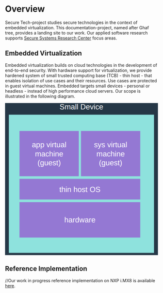 # Overview

Secure Tech-project studies secure technologies in the context of embedded virtualization. This documentation-project, named after Ghaf tree, provides a landing site to our work. Our applied software research supports [Secure Systems Research Center](https://www.tii.ae/secure-systems) focus areas.

## Embedded Virtualization

Embedded virtualization builds on cloud technologies in the development of end-to-end security. With hardware support for virtualization, we provide hardened system of small trusted computing base (TCB) - thin host - that enables isolation of use cases and their resources. Use cases are protected in guest virtual machines. Embedded targets small devices - personal or headless - instead of high performance cloud servers. Our scope is illustrated in the following diagram.

![Scope!](img/overview.png "")

## Reference Implementation

//Our work in progress reference implementation on NXP i.MX8 is available [here](https://github.com/tiiuae/spectrum-config-imx8).
